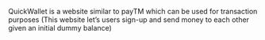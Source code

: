 QuickWallet is a website similar to payTM which can be used for transaction purposes
(This website let’s users sign-up and send money to each other given an initial dummy balance)
